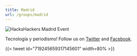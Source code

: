 ```yaml
---
title: Madrid
url: /groups/madrid
---
```


![HacksHackers Madrid Event](https://pbs.twimg.com/media/BENvG8cCUAAwGFL?format=jpg&name=medium)

Tecnología y periodismo! Follow us on [Twitter](https://twitter.com/hackshackersla) and [Facebook](https://www.facebook.com/HacksHackersMAD/?ref=py_c).

{{< tweet id="719245659317145601" width=80% >}}
